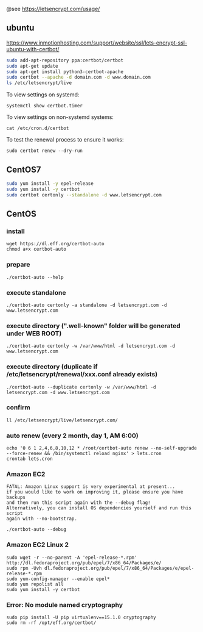 @see https://letsencrypt.com/usage/

## ubuntu
https://www.inmotionhosting.com/support/website/ssl/lets-encrypt-ssl-ubuntu-with-certbot/
```sh
sudo add-apt-repository ppa:certbot/certbot
sudo apt-get update
sudo apt-get install python3-certbot-apache
sudo certbot --apache -d domain.com -d www.domain.com
ls /etc/letsencrypt/live
```

To view settings on systemd:

	systemctl show certbot.timer

To view settings on non-systemd systems:

	cat /etc/cron.d/certbot

To test the renewal process to ensure it works:

	sudo certbot renew --dry-run


## CentOS7
```sh
sudo yum install -y epel-release
sudo yum install -y certbot
sudo certbot certonly --standalone -d www.letsencrypt.com
```


## CentOS
### install
	wget https://dl.eff.org/certbot-auto
	chmod a+x certbot-auto

### prepare
	./certbot-auto --help
	
### execute standalone
	./certbot-auto certonly -a standalone -d letsencrypt.com -d www.letsencrypt.com

### execute directory (".well-known" folder will be generated under WEB ROOT)
	./certbot-auto certonly -w /var/www/html -d letsencrypt.com -d www.letsencrypt.com

### execute directory (duplicate if /etc/letsencrypt/renewal/xxx.conf already exists)
	./certbot-auto --duplicate certonly -w /var/www/html -d letsencrypt.com -d www.letsencrypt.com

### confirm
	ll /etc/letsencrypt/live/letsencrypt.com/

### auto renew (every 2 month, day 1, AM 6:00)
	echo '0 6 1 2,4,6,8,10,12 * /root/certbot-auto renew --no-self-upgrade --force-renew && /bin/systemctl reload nginx' > lets.cron
	crontab lets.cron




### Amazon EC2
~~~
FATAL: Amazon Linux support is very experimental at present...
if you would like to work on improving it, please ensure you have backups
and then run this script again with the --debug flag!
Alternatively, you can install OS dependencies yourself and run this script
again with --no-bootstrap.
~~~

	./certbot-auto --debug

### Amazon EC2 Linux 2

	sudo wget -r --no-parent -A 'epel-release-*.rpm' http://dl.fedoraproject.org/pub/epel/7/x86_64/Packages/e/
	sudo rpm -Uvh dl.fedoraproject.org/pub/epel/7/x86_64/Packages/e/epel-release-*.rpm
	sudo yum-config-manager --enable epel*
	sudo yum repolist all
	sudo yum install -y certbot

### Error: No module named cryptography

	sudo pip install -U pip virtualenv==15.1.0 cryptography
	sudo rm -rf /opt/eff.org/certbot/